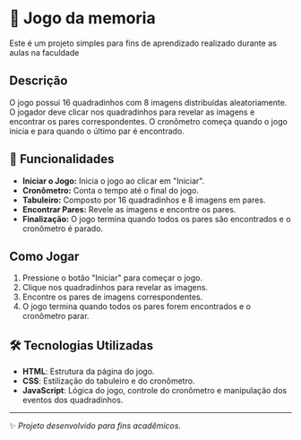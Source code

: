 # 🧩 Jogo da memoria

Este é um projeto simples para fins de aprendizado realizado durante as aulas na faculdade
## Descrição

O jogo possui 16 quadradinhos com 8 imagens distribuídas aleatoriamente. O jogador deve clicar nos quadradinhos para revelar as imagens e encontrar os pares correspondentes. O cronômetro começa quando o jogo inicia e para quando o último par é encontrado.
## 🚀 Funcionalidades

- **Iniciar o Jogo:** Inicia o jogo ao clicar em "Iniciar".
- **Cronômetro:** Conta o tempo até o final do jogo.
- **Tabuleiro:** Composto por 16 quadradinhos e 8 imagens em pares.
- **Encontrar Pares:** Revele as imagens e encontre os pares.
- **Finalização:** O jogo termina quando todos os pares são encontrados e o cronômetro é parado.

## Como Jogar

1. Pressione o botão "Iniciar" para começar o jogo.
2. Clique nos quadradinhos para revelar as imagens.
3. Encontre os pares de imagens correspondentes.
4. O jogo termina quando todos os pares forem encontrados e o cronômetro parar.

## 🛠 Tecnologias Utilizadas

- **HTML**: Estrutura da página do jogo.
- **CSS**: Estilização do tabuleiro e do cronômetro.
- **JavaScript**: Lógica do jogo, controle do cronômetro e manipulação dos eventos dos quadradinhos.

---

✨ *Projeto desenvolvido para fins acadêmicos.*

